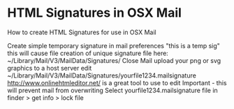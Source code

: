# HTML Signatures in OSX Mail
How to create HTML Signatures for use in OSX Mail

Create simple temporary signature in mail preferences "this is a temp sig"
this will cause file creation of unique signature file here:
~/Library/Mail/V3/MailData/Signatures/
Close Mail
upload your png or svg graphics to a host server
edit ~/Library/Mail/V3/MailData/Signatures/yourfile1234.mailsignature
http://www.onlinehtmleditor.net/ is a great tool to use to edit 
Important - this will prevent mail from overwriting
Select yourfile1234.mailsignature file in finder > get info > lock file
